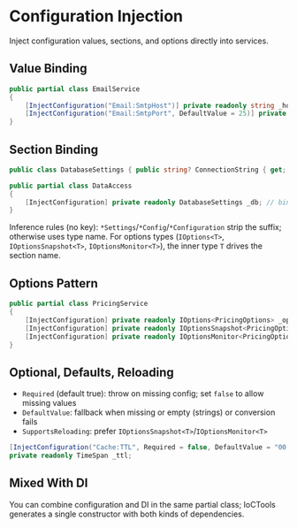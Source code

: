 # Configuration Injection

Inject configuration values, sections, and options directly into services.

## Value Binding

```csharp
public partial class EmailService
{
    [InjectConfiguration("Email:SmtpHost")] private readonly string _host;
    [InjectConfiguration("Email:SmtpPort", DefaultValue = 25)] private readonly int _port;
}
```

## Section Binding

```csharp
public class DatabaseSettings { public string? ConnectionString { get; set; } }

public partial class DataAccess
{
    [InjectConfiguration] private readonly DatabaseSettings _db; // binds section inferred from type name
}
```

Inference rules (no key): `*Settings`/`*Config`/`*Configuration` strip the suffix; otherwise uses type name. For options types (`IOptions<T>`, `IOptionsSnapshot<T>`, `IOptionsMonitor<T>`), the inner type `T` drives the section name.

## Options Pattern

```csharp
public partial class PricingService
{
    [InjectConfiguration] private readonly IOptions<PricingOptions> _options;           // static
    [InjectConfiguration] private readonly IOptionsSnapshot<PricingOptions> _snapshot;  // per-scope reload
    [InjectConfiguration] private readonly IOptionsMonitor<PricingOptions> _monitor;    // change notifications
}
```

## Optional, Defaults, Reloading

- `Required` (default true): throw on missing config; set `false` to allow missing values
- `DefaultValue`: fallback when missing or empty (strings) or conversion fails
- `SupportsReloading`: prefer `IOptionsSnapshot<T>`/`IOptionsMonitor<T>`

```csharp
[InjectConfiguration("Cache:TTL", Required = false, DefaultValue = "00:05:00", SupportsReloading = true)]
private readonly TimeSpan _ttl;
```

## Mixed With DI

You can combine configuration and DI in the same partial class; IoCTools generates a single constructor with both kinds of dependencies.
